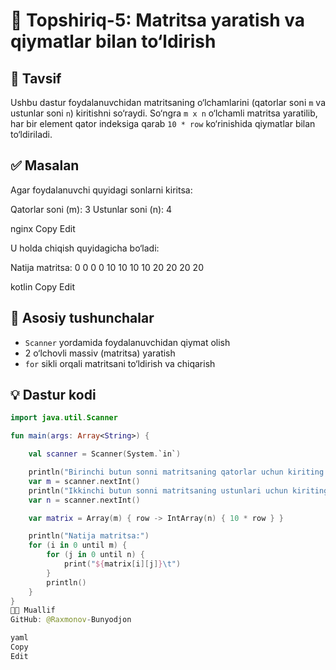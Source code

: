 # 🧮 Topshiriq-5: Matritsa yaratish va qiymatlar bilan to‘ldirish

## 📄 Tavsif

Ushbu dastur foydalanuvchidan matritsaning o‘lchamlarini (qatorlar soni `m` va ustunlar soni `n`) kiritishni so‘raydi. So‘ngra `m x n` o‘lchamli matritsa yaratilib, har bir element qator indeksiga qarab `10 * row` ko‘rinishida qiymatlar bilan to‘ldiriladi.

## ✅ Masalan

Agar foydalanuvchi quyidagi sonlarni kiritsa:

Qatorlar soni (m): 3
Ustunlar soni (n): 4

nginx
Copy
Edit

U holda chiqish quyidagicha bo‘ladi:

Natija matritsa:
0 0 0 0
10 10 10 10
20 20 20 20

kotlin
Copy
Edit

## 🧠 Asosiy tushunchalar

- `Scanner` yordamida foydalanuvchidan qiymat olish
- 2 o‘lchovli massiv (matritsa) yaratish
- `for` sikli orqali matritsani to‘ldirish va chiqarish

## 💡 Dastur kodi

```kotlin
import java.util.Scanner

fun main(args: Array<String>) {

    val scanner = Scanner(System.`in`)

    println("Birinchi butun sonni matritsaning qatorlar uchun kiriting: ")
    var m = scanner.nextInt()
    println("Ikkinchi butun sonni matritsaning ustunlari uchun kiriting: ")
    var n = scanner.nextInt()

    var matrix = Array(m) { row -> IntArray(n) { 10 * row } }

    println("Natija matritsa:")
    for (i in 0 until m) {
        for (j in 0 until n) {
            print("${matrix[i][j]}\t")
        }
        println()
    }
}
👨‍💻 Muallif
GitHub: @Raxmonov-Bunyodjon

yaml
Copy
Edit
